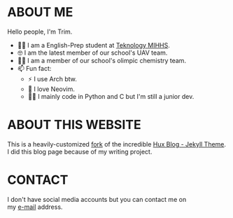 # ABOUT ME

Hello people, I'm Trim.

- 👨‍🎓 I am a English-Prep student at [Teknology MIHHS](https://teknolojiaihl.meb.k12.tr/).
- 🤓 I am the latest member of our school's UAV team.
- 👨‍🔬 I am a member of our school's olimpic chemistry team.
- 📫 Fun fact:
  - ⚡ I use Arch btw.
  - 💎 I love Neovim.
  - 👨‍💻 I mainly code in Python and C but I'm still a junior dev.

# ABOUT THIS WEBSITE

This is a heavily-customized [fork](https://github.com/HynDuf/hynduf.github.io) of the incredible [Hux Blog - Jekyll Theme](https://github.com/Huxpro/huxpro.github.io).  
I did this blog page because of my writing project.

# CONTACT

I don't have social media accounts but you can contact me on  
my [e-mail](mailto:omuaz01@gmail.com) address.
